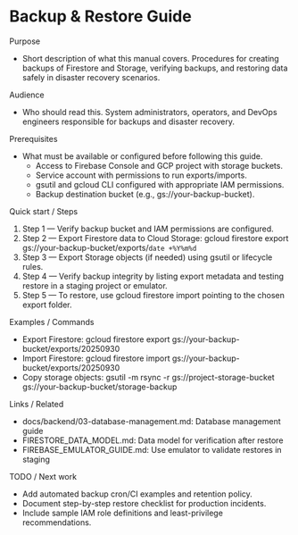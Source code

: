 # Backup & Restore Guide

Purpose
- Short description of what this manual covers.
  Procedures for creating backups of Firestore and Storage, verifying backups, and restoring data safely in disaster recovery scenarios.

Audience
- Who should read this.
  System administrators, operators, and DevOps engineers responsible for backups and disaster recovery.

Prerequisites
- What must be available or configured before following this guide.
  - Access to Firebase Console and GCP project with storage buckets.
  - Service account with permissions to run exports/imports.
  - gsutil and gcloud CLI configured with appropriate IAM permissions.
  - Backup destination bucket (e.g., gs://your-backup-bucket).

Quick start / Steps
1. Step 1 — Verify backup bucket and IAM permissions are configured.
2. Step 2 — Export Firestore data to Cloud Storage:
   gcloud firestore export gs://your-backup-bucket/exports/`date +%Y%m%d`
3. Step 3 — Export Storage objects (if needed) using gsutil or lifecycle rules.
4. Step 4 — Verify backup integrity by listing export metadata and testing restore in a staging project or emulator.
5. Step 5 — To restore, use gcloud firestore import pointing to the chosen export folder.

Examples / Commands
- Export Firestore:
  gcloud firestore export gs://your-backup-bucket/exports/20250930
- Import Firestore:
  gcloud firestore import gs://your-backup-bucket/exports/20250930
- Copy storage objects:
  gsutil -m rsync -r gs://project-storage-bucket gs://your-backup-bucket/storage-backup

Links / Related
- docs/backend/03-database-management.md: Database management guide
- FIRESTORE_DATA_MODEL.md: Data model for verification after restore
- FIREBASE_EMULATOR_GUIDE.md: Use emulator to validate restores in staging

TODO / Next work
- Add automated backup cron/CI examples and retention policy.
- Document step-by-step restore checklist for production incidents.
- Include sample IAM role definitions and least-privilege recommendations.
